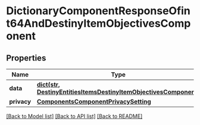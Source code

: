 # DictionaryComponentResponseOfint64AndDestinyItemObjectivesComponent

## Properties
Name | Type | Description | Notes
------------ | ------------- | ------------- | -------------
**data** | [**dict(str, DestinyEntitiesItemsDestinyItemObjectivesComponent)**](DestinyEntitiesItemsDestinyItemObjectivesComponent.md) |  | [optional] 
**privacy** | [**ComponentsComponentPrivacySetting**](ComponentsComponentPrivacySetting.md) |  | [optional] 

[[Back to Model list]](../README.md#documentation-for-models) [[Back to API list]](../README.md#documentation-for-api-endpoints) [[Back to README]](../README.md)


